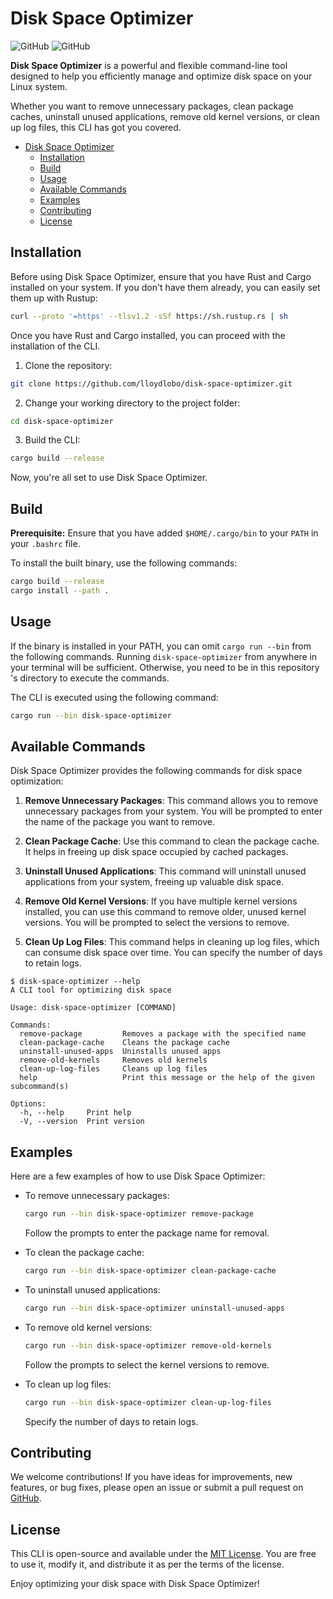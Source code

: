 # Disk Space Optimizer

![GitHub](https://img.shields.io/github/license/lloydlobo/disk-space-optimizer)
![GitHub](https://img.shields.io/github/stars/lloydlobo/disk-space-optimizer?style=social)

**Disk Space Optimizer** is a powerful and flexible command-line tool designed
to help you efficiently manage and optimize disk space on your Linux system.

Whether you want to remove unnecessary packages, clean package caches, uninstall
unused applications, remove old kernel versions, or clean up log files,
this CLI has got you covered.

<!--toc:start-->
- [Disk Space Optimizer](#disk-space-optimizer)
  - [Installation](#installation)
  - [Build](#build)
  - [Usage](#usage)
  - [Available Commands](#available-commands)
  - [Examples](#examples)
  - [Contributing](#contributing)
  - [License](#license)
<!--toc:end-->


## Installation

Before using Disk Space Optimizer, ensure that you have Rust and Cargo installed on your system. If you don't have them already, you can easily set them up with Rustup:

```bash
curl --proto '=https' --tlsv1.2 -sSf https://sh.rustup.rs | sh
```

Once you have Rust and Cargo installed, you can proceed with the installation of the CLI.

1. Clone the repository:

```bash
git clone https://github.com/lloydlobo/disk-space-optimizer.git
```

2. Change your working directory to the project folder:

```bash
cd disk-space-optimizer
```

3. Build the CLI:

```bash
cargo build --release
```

Now, you're all set to use Disk Space Optimizer.

## Build

**Prerequisite:** Ensure that you have added `$HOME/.cargo/bin` to your `PATH` in your `.bashrc` file.

To install the built binary, use the following commands:

```bash
cargo build --release
cargo install --path .
```

## Usage

If the binary is installed in your PATH, you can omit `cargo run --bin` from
the following commands. Running `disk-space-optimizer` from anywhere in
your terminal will be sufficient. Otherwise, you need to be in this
repository 's directory to execute the commands.

The CLI is executed using the following command:

```bash
cargo run --bin disk-space-optimizer
```

## Available Commands

Disk Space Optimizer provides the following commands for disk space optimization:

1. **Remove Unnecessary Packages**: This command allows you to remove unnecessary packages from your system. You will be prompted to enter the name of the package you want to remove.

2. **Clean Package Cache**: Use this command to clean the package cache. It helps in freeing up disk space occupied by cached packages.

3. **Uninstall Unused Applications**: This command will uninstall unused applications from your system, freeing up valuable disk space.

4. **Remove Old Kernel Versions**: If you have multiple kernel versions installed, you can use this command to remove older, unused kernel versions. You will be prompted to select the versions to remove.

5. **Clean Up Log Files**: This command helps in cleaning up log files, which can consume disk space over time. You can specify the number of days to retain logs.

```shell
$ disk-space-optimizer --help
A CLI tool for optimizing disk space

Usage: disk-space-optimizer [COMMAND]

Commands:
  remove-package         Removes a package with the specified name
  clean-package-cache    Cleans the package cache
  uninstall-unused-apps  Uninstalls unused apps
  remove-old-kernels     Removes old kernels
  clean-up-log-files     Cleans up log files
  help                   Print this message or the help of the given subcommand(s)

Options:
  -h, --help     Print help
  -V, --version  Print version
```

## Examples

Here are a few examples of how to use Disk Space Optimizer:

- To remove unnecessary packages:

  ```bash
  cargo run --bin disk-space-optimizer remove-package
  ```

  Follow the prompts to enter the package name for removal.

- To clean the package cache:

  ```bash
  cargo run --bin disk-space-optimizer clean-package-cache
  ```

- To uninstall unused applications:

  ```bash
  cargo run --bin disk-space-optimizer uninstall-unused-apps
  ```

- To remove old kernel versions:

  ```bash
  cargo run --bin disk-space-optimizer remove-old-kernels
  ```

  Follow the prompts to select the kernel versions to remove.

- To clean up log files:

  ```bash
  cargo run --bin disk-space-optimizer clean-up-log-files
  ```

  Specify the number of days to retain logs.

## Contributing

We welcome contributions! If you have ideas for improvements, new features,
or bug fixes, please open an issue or submit a pull request on
[GitHub](https://github.com/lloydlobo/disk-space-optimizer).

## License

This CLI is open-source and available under the [MIT License](LICENSE).
You are free to use it, modify it, and distribute it as per the terms of the license.

Enjoy optimizing your disk space with Disk Space Optimizer!

